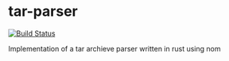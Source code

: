 # tar-parser

[![Build Status](https://travis-ci.org/Keruspe/tar-parser.rs.svg?branch=master)](https://travis-ci.org/Keruspe/tar-parser.rs)

Implementation of a tar archieve parser written in rust using nom
